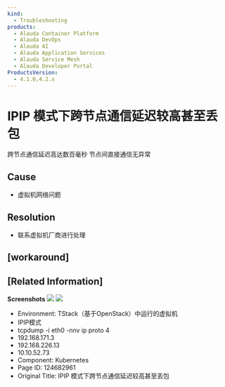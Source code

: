 ```yaml
---
kind:
  - Troubleshooting
products:
  - Alauda Container Platform
  - Alauda DevOps
  - Alauda AI
  - Alauda Application Services
  - Alauda Service Mesh
  - Alauda Developer Portal
ProductsVersion:
  - 4.1.0,4.2.x
---
```

<!-- A type of document that involves encountering a fault, diagnosing it, performing root cause analysis, and providing solutions. -->

# IPIP 模式下跨节点通信延迟较高甚至丢包

跨节点通信延迟高达数百毫秒 节点间直接通信无异常

## Cause
- 虚拟机网络问题

## Resolution
- 联系虚拟机厂商进行处理

## [workaround]

## [Related Information]
**Screenshots**
![](assets/ipip-mo-shi-xia-kua-jie-dian-tong-xin-yan-chi-jiao-gao-shen-zhi-diu-bao/%E4%BC%81%E4%B8%9A%E5%BE%AE%E4%BF%A120220829-164046@2x_1.png)
![](assets/ipip-mo-shi-xia-kua-jie-dian-tong-xin-yan-chi-jiao-gao-shen-zhi-diu-bao/%E4%BC%81%E4%B8%9A%E5%BE%AE%E4%BF%A120220829-164018@2x_1.png)
- Environment: TStack（基于OpenStack）中运行的虚拟机
- IPIP模式
- tcpdump -i eth0 -nnv ip proto 4
- 192.168.171.3
- 192.168.226.13
- 10.10.52.73
- Component: Kubernetes
- Page ID: 124682961
- Original Title: IPIP 模式下跨节点通信延迟较高甚至丢包
